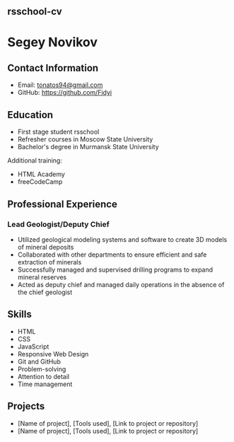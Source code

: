 ## rsschool-cv

# Segey Novikov

## Contact Information
- Email: tonatos94@gmail.com
- GitHub: https://github.com/Fidyi

## Education
- First stage student rsschool
- Refresher courses in Moscow State University
- Bachelor's degree in Murmansk State University

Additional training:
- HTML Academy
- freeCodeCamp

## Professional Experience

### Lead Geologist/Deputy Chief

- Utilized geological modeling systems and software to create 3D models of mineral deposits
- Collaborated with other departments to ensure efficient and safe extraction of minerals
- Successfully managed and supervised drilling programs to expand mineral reserves
- Acted as deputy chief and managed daily operations in the absence of the chief geologist

## Skills
- HTML
- CSS
- JavaScript
- Responsive Web Design
- Git and GitHub
- Problem-solving
- Attention to detail
- Time management

## Projects
- [Name of project], [Tools used], [Link to project or repository]
- [Name of project], [Tools used], [Link to project or repository]